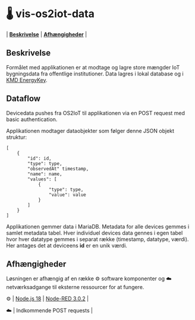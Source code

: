 # 🌡️ vis-os2iot-data
|  [**Beskrivelse**](#beskrivelse)  |  [**Afhængigheder**](#afh%C3%A6ngigheder)  |

## Beskrivelse
Formålet med applikationen er at modtage og lagre store mængder IoT bygningsdata fra offentlige institutioner. Data lagres i lokal database og i [KMD EnergyKey](https://www.kmd.dk/loesninger-og-services/loesninger/energi/kmd-energykey).


## Dataflow
Devicedata pushes fra OS2IoT til applikationen via en POST request med basic authentication.

Applikationen modtager dataobjekter som følger denne JSON objekt struktur:

    [
	    {
		    "id": id,
		    "type": type,
		    "observedAt" timestamp,
		    "name": name,
		    "values": [
			    {
				    "type": type,
				    "value": value
			    }
		    ]
	    }
    ]
Applikationen gemmer data i MariaDB. Metadata for alle devices gemmes i samlet metadata tabel. Hver individuel devices data gennes i egen tabel hvor hver datatype gemmes i separat række (timestamp, datatype, værdi). Her antages det at deviceens **id** er en unik værdi. 

## Afhængigheder
Løsningen er afhængig af en række :gear: software komponenter og :cloud: netværksadgange til eksterne ressourcer for at fungere.

:gear: | [Node.js 18](https://docs.npmjs.com/downloading-and-installing-node-js-and-npm)  |  [Node-RED 3.0.2](https://nodered.org/docs/getting-started/windows)  |

:cloud: | Indkommende POST requests |
